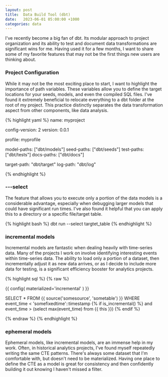 ```yaml
---
layout: post
title:  Data Build Tool (dbt)
date:   2023-06-01 05:00:00 +1000
categories: data 
---
```


I've recently become a big fan of dbt. Its modular approach to project organization and its ability to test and document data
transformations are significant wins for me. Having used it for a few months, I want to share some of my favorite features that
may not be the first things new users are thinking about.

### Project Configuration

While it may not be the most exciting place to start, I want to highlight the importance of path variables. These variables
allow you to define the target locations for your seeds, models, and even the compiled SQL files. I've found it extremely
beneficial to relocate everything to a dbt folder at the root of my project. This practice distinctly separates the data
transformation aspect from other components, like data analysis.


{% highlight yaml %}
name: myproject

config-version: 2
version: 0.0.1

profile: myprofile

model-paths: ["dbt/models"]
seed-paths: ["dbt/seeds"]
test-paths: ["dbt/tests"]
docs-paths: ["dbt/docs"]

target-path: "dbt/target"
log-path: "dbt/log"   

{% endhighlight %}

### ---select

The feature that allows you to execute only a portion of the data models is a considerable advantage, especially when debugging
larger models that could have significant run times. I've also found it helpful that you can apply this to a directory or a 
specific file/target table.

{% highlight bash %}
dbt run --select targtet_table
{% endhighlight %}


### incremental models

Incremental models are fantastic when dealing heavily with time-series data. Many of the projects I work on involve identifying
interesting events within time-series data. The ability to load only a portion of a dataset, then incrementally adjust it as new
data arrives, or as I decide to include more data for testing, is a significant efficiency booster for analytics projects.

{% highlight sql %}
{% raw %}

{{
    config(
        materialized='incremental'
    )
}}

SELECT 
    * 
FROM 
    {{ source('somesource', 'sometable') }}
WHERE
    event_time < 'somefixedtime'::timestamp 
{% if is_incremental() %}
  and event_time > (select max(event_time) from {{ this }})
{% endif %}

{% endraw %}
{% endhighlight %}


### ephemeral models

Ephemeral models, like incremental models, are an immense help in my work. Often, in historical analytics projects, I've found
myself repeatedly writing the same CTE patterns. There's always some dataset that I'm comfortable with, but doesn't need to be
materialized. Having one place to define the CTE as a model is great for consistency and then confidently building it out
knowing I haven't missed a filter.
